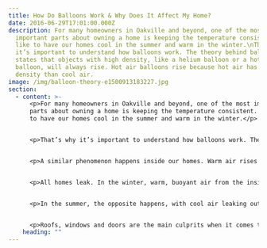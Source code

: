 ```yaml
---
title: How Do Balloons Work & Why Does It Affect My Home?
date: 2016-06-29T17:01:00.000Z
description: For many homeowners in Oakville and beyond, one of the most
  important parts about owning a home is keeping the temperature consistent. We
  like to have our homes cool in the summer and warm in the winter.\nThat’s why
  it’s important to understand how balloons work. The theory behind balloons
  states that objects with high density, like a helium balloon or a hot air
  balloon, will always rise. Hot air balloons rise because hot air has a higher
  density than cool air.
image: /img/balloon-theory-e1500913183227.jpg
section:
  - content: >-
      <p>For many homeowners in Oakville and beyond, one of the most important
      parts about owning a home is keeping the temperature consistent. We like
      to have our homes cool in the summer and warm in the winter.</p>


      <p>That’s why it’s important to understand how balloons work. The theory behind balloons states that objects with high density, like a helium balloon or a hot air balloon, will always rise. Hot air balloons rise because hot air has a higher density than cool air.</p>


      <p>A similar phenomenon happens inside our homes. Warm air rises in our homes because it is surrounded by cool, lower-density air. It wants to move into a space with lower density.</p>


      <p>All homes leak. In the winter, warm, buoyant air from the inside will leak out of your home through the spaces in the roof. At the same time, cool air will enter the bottom level of your house through the gaps in doors and windows. You will get a hot upstairs and a cool downstairs. Improper fittings on your windows and doors will lead to a more dramatic difference.</p>


      <p>In the summer, the opposite happens, with cool air leaking out and warm air leaking in. This is also how our homes lose air pressure. Any leaks in your roof, windows or doors can lead to a buildup of moisture in your windows, which causes mildew to form.</p>


      <p>Roofs, windows and doors are the main culprits when it comes to heat loss in the winter and cool air loss in the summer. That’s why it is so important to have your roof inspected regularly and have new windows installed if they’re starting to leak excessively. This will be the best way to prevent the growth of mildew in these parts of your home.</p>
    heading: ""
---
```

